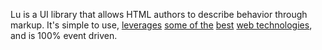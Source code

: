 Lu is a UI library that allows HTML authors to describe behavior through markup. It's simple to use, [leverages](http://www.jquery.com) [some of the](http://documentcloud.github.com/underscore/) [best](https://github.com/Jakobo/inject) [web technologies](http://github.com/Jakobo/PTClass), and is 100% event driven.